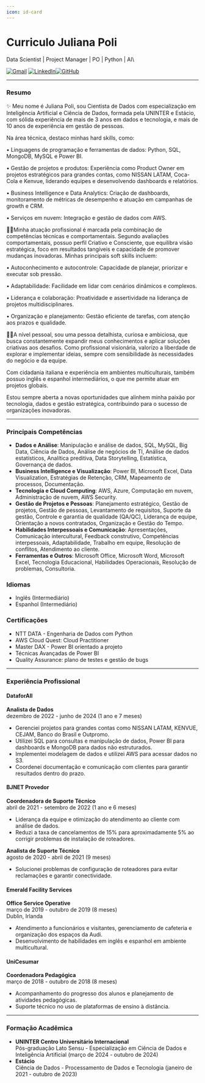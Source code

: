 ```yaml
---
icon: id-card
---
```


# Curriculo Juliana Poli

Data Scientist | Project Manager | PO | Python | AI\


[![Gmail](https://img.shields.io/badge/Gmail-333333?style=for-the-badge\&logo=gmail\&logoColor=red)](mailto:jullianapolli@gmail.com) [![LinkedIn](https://img.shields.io/badge/-LinkedIn-000?style=for-the-badge\&logo=linkedin\&logoColor=30A3DC)](https://www.linkedin.com/in/julliana-polli/)[![GitHub](https://img.shields.io/badge/GitHub-100000?style=for-the-badge\&logo=github\&logoColor=white)](https://github.com/JullianaPoli)

***

### Resumo <a href="#resumo" id="resumo"></a>

✨ Meu nome é Juliana Poli, sou Cientista de Dados com especialização em Inteligência Artificial e Ciência de Dados, formada pela UNINTER e Estácio, com sólida experiência de mais de 3 anos em dados e tecnologia, e mais de 10 anos de experiência em gestão de pessoas.

Na área técnica, destaco minhas hard skills, como:

• Linguagens de programação e ferramentas de dados: Python, SQL, MongoDB, MySQL e Power BI.

• Gestão de projetos e produtos: Experiência como Product Owner em projetos estratégicos para grandes contas, como NISSAN LATAM, Coca-Cola e Kenvue, liderando equipes e desenvolvendo dashboards e relatórios.

• Business Intelligence e Data Analytics: Criação de dashboards, monitoramento de métricas de desempenho e atuação em campanhas de growth e CRM.

• Serviços em nuvem: Integração e gestão de dados com AWS.

👩‍💻Minha atuação profissional é marcada pela combinação de competências técnicas e comportamentais. Segundo avaliações comportamentais, possuo perfil Criativo e Consciente, que equilibra visão estratégica, foco em resultados tangíveis e capacidade de promover mudanças inovadoras. Minhas principais soft skills incluem:

• Autoconhecimento e autocontrole: Capacidade de planejar, priorizar e executar sob pressão.

• Adaptabilidade: Facilidade em lidar com cenários dinâmicos e complexos.

• Liderança e colaboração: Proatividade e assertividade na liderança de projetos multidisciplinares.

• Organização e planejamento: Gestão eficiente de tarefas, com atenção aos prazos e qualidade.

🧘‍♀️A nível pessoal, sou uma pessoa detalhista, curiosa e ambiciosa, que busca constantemente expandir meus conhecimentos e aplicar soluções criativas aos desafios. Como profissional visionária, valorizo ​​a liberdade de explorar e implementar ideias, sempre com sensibilidade às necessidades do negócio e da equipe.

Com cidadania italiana e experiência em ambientes multiculturais, também possuo inglês e espanhol intermediários, o que me permite atuar em projetos globais.

Estou sempre aberta a novas oportunidades que alinhem minha paixão por tecnologia, dados e gestão estratégica, contribuindo para o sucesso de organizações inovadoras.

***

### Principais Competências <a href="#principais-compet-c3-aancias" id="principais-compet-c3-aancias"></a>

* **Dados e Análise**: Manipulação e análise de dados, SQL, MySQL, Big Data, Ciência de Dados, Análise de negócios de TI, Análise de dados estatísticos, Analítica preditiva, Data Storytelling, Estatística, Governança de dados.
* **Business Intelligence e Visualização**: Power BI, Microsoft Excel, Data Visualization, Estratégias de Retenção, CRM, Mapeamento de processos, Documentação.
* **Tecnologia e Cloud Computing**: AWS, Azure, Computação em nuvem, Administração de nuvem, AWS Security.
* **Gestão de Projetos e Pessoas**: Planejamento estratégico, Gestão de projetos, Gestão de pessoas, Levantamento de requisitos, Suporte da gestão, Controle e garantia de qualidade (QA/QC), Liderança de equipe, Orientação a novos contratados, Organização e Gestão do Tempo.
* **Habilidades Interpessoais e Comunicação**: Apresentações, Comunicação intercultural, Feedback construtivo, Competências interpessoais, Adaptabilidade, Trabalho em equipe, Resolução de conflitos, Atendimento ao cliente.
* **Ferramentas e Outros**: Microsoft Office, Microsoft Word, Microsoft Excel, Tecnologia Educacional, Habilidades Operacionais, Resolução de problemas, Consultoria.

### Idiomas <a href="#idiomas" id="idiomas"></a>

* Inglês (Intermediário)
* Espanhol (Intermediário)

### Certificações <a href="#certifica-c3-a7-c3-b5es" id="certifica-c3-a7-c3-b5es"></a>

* NTT DATA - Engenharia de Dados com Python
* AWS Cloud Quest: Cloud Practitioner
* Master DAX - Power BI orientado a projeto
* Técnicas Avançadas de Power BI
* Quality Assurance: plano de testes e gestão de bugs

***

### Experiência Profissional <a href="#experi-c3-aancia-profissional" id="experi-c3-aancia-profissional"></a>

#### DataforAll <a href="#dataforall" id="dataforall"></a>

**Analista de Dados**\
dezembro de 2022 - junho de 2024 (1 ano e 7 meses)

* Gerenciei projetos para grandes contas como NISSAN LATAM, KENVUE, CEJAM, Banco do Brasil e Outpromo.
* Utilizei SQL para consultas e manipulação de dados, Power BI para dashboards e MongoDB para dados não estruturados.
* Implementei modelagem de dados e utilizei AWS para acessar dados no S3.
* Coordenei documentação e comunicação com clientes para garantir resultados dentro do prazo.

#### BJNET Provedor <a href="#bjnet-provedor" id="bjnet-provedor"></a>

**Coordenadora de Suporte Técnico**\
abril de 2021 - setembro de 2022 (1 ano e 6 meses)

* Liderança da equipe e otimização do atendimento ao cliente com análise de dados.
* Reduzi a taxa de cancelamentos de 15% para aproximadamente 5% ao corrigir problemas de instalação de roteadores.

**Analista de Suporte Técnico**\
agosto de 2020 - abril de 2021 (9 meses)

* Solucionei problemas de configuração de roteadores para evitar reclamações e garantir conectividade.

#### Emerald Facility Services <a href="#emerald-facility-services" id="emerald-facility-services"></a>

**Office Service Operative**\
março de 2019 - outubro de 2019 (8 meses)\
Dublin, Irlanda

* Atendimento a funcionários e visitantes, gerenciamento de cafeteria e organização dos espaços da Audi.
* Desenvolvimento de habilidades em inglês e espanhol em ambiente multicultural.

#### UniCesumar <a href="#unicesumar" id="unicesumar"></a>

**Coordenadora Pedagógica**\
março de 2018 - outubro de 2018 (8 meses)

* Acompanhamento do progresso dos alunos e planejamento de atividades pedagógicas.
* Suporte técnico no uso de plataformas de ensino à distância.

***

### Formação Acadêmica <a href="#forma-c3-a7-c3-a3o-acad-c3-aamica" id="forma-c3-a7-c3-a3o-acad-c3-aamica"></a>

* **UNINTER Centro Universitário Internacional**\
  Pós-graduação Lato Sensu - Especialização em Ciência de Dados e Inteligência Artificial (março de 2024 - outubro de 2024)
* **Estácio**\
  Ciência de Dados - Processamento de Dados e Tecnologia (janeiro de 2021 - outubro de 2023)
